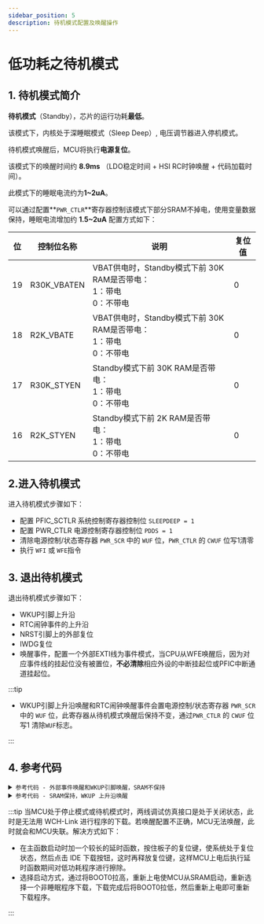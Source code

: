 ```yaml
---
sidebar_position: 5
description: 待机模式配置及唤醒操作 
---
```


# 低功耗之待机模式

## 1. 待机模式简介

**待机模式**（Standby），芯片的运行功耗**最低**。

该模式下，内核处于深睡眠模式（Sleep Deep）, 电压调节器进入停机模式。

待机模式唤醒后，MCU将执行**电源复位**。

该模式下的唤醒时间约 **8.9ms** （LDO稳定时间 + HSI RC时钟唤醒 + 代码加载时间）。

此模式下的睡眠电流约为**1~2uA**。

可以通过配置**`PWR_CTLR`**寄存器控制该模式下部分SRAM不掉电，使用变量数据保持，睡眠电流增加约 **1.5~2uA** 配置方式如下：

| 位 | 控制位名称 | 说明 | 复位值 |
| --------- | ---------- | ---- | ---- |
|19|R30K_VBATEN| VBAT供电时，Standby模式下前 30K RAM是否带电：<br/> 1：带电<br/> 0：不带电 | 0 |
|18| R2K_VBATE   | VBAT供电时，Standby模式下前 30K RAM是否带电：<br/> 1：带电<br/> 0：不带电 | 0 |
|17|R30K_STYEN| Standby模式下前 30K RAM是否带电：<br/> 1：带电<br/> 0：不带电 | 0 |
|16|R2K_STYEN| Standby模式下前 2K RAM是否带电：<br/> 1：带电<br/> 0：不带电 | 0 |

## 2.进入待机模式

进入待机模式步骤如下：

- 配置 PFIC_SCTLR 系统控制寄存器控制位 `SLEEPDEEP = 1`
- 配置 PWR_CTLR 电源控制寄存器控制位 `PDDS = 1`
- 清除电源控制/状态寄存器 `PWR_SCR` 中的 `WUF` 位，`PWR_CTLR` 的 `CWUF` 位写1清零
- 执行 `WFI` 或 `WFE`指令



## 3. 退出待机模式

退出待机模式步骤如下：

- WKUP引脚上升沿
- RTC闹钟事件的上升沿
- NRST引脚上的外部复位
- IWDG复位
- 唤醒事件，配置一个外部EXTI线为事件模式，当CPU从WFE唤醒后，因为对应事件线的挂起位没有被置位，**不必清除**相应外设的中断挂起位或PFIC中断通道挂起位。

:::tip

- WKUP引脚上升沿唤醒和RTC闹钟唤醒事件会置电源控制/状态寄存器 `PWR_SCR` 中的 `WUF` 位，此寄存器从待机模式唤醒后保持不变，通过`PWR_CTLR` 的 `CWUF` 位写1 清除`WUF`标志。


:::

## 4. 参考代码

<details>
  <summary><code>参考代码 - 外部事件唤醒和WKUP引脚唤醒，SRAM不保持</code> </summary>

```c
#include "debug.h"

void wakeup_init(void)
{
    GPIO_InitTypeDef GPIO_InitStructure = {0};
    EXTI_InitTypeDef EXTI_InitStructure = {0};

    RCC_APB2PeriphClockCmd( RCC_APB2Periph_GPIOA |RCC_APB2Periph_AFIO , ENABLE);

    GPIO_InitStructure.GPIO_Pin = GPIO_Pin_3;
    GPIO_InitStructure.GPIO_Mode = GPIO_Mode_IPU;
    GPIO_InitStructure.GPIO_Speed = GPIO_Speed_50MHz;
    GPIO_Init(GPIOA, &GPIO_InitStructure);

    /* GPIOA.3 ----> EXTI_Line3 */
    GPIO_EXTILineConfig(GPIO_PortSourceGPIOA, GPIO_PinSource3);
    EXTI_InitStructure.EXTI_Line = EXTI_Line3;

    /* WFI - EXTI_Mode_Interrupt, WFE - EXTI_Mode_Event*/
    EXTI_InitStructure.EXTI_Mode = EXTI_Mode_Event; 

    EXTI_InitStructure.EXTI_Trigger = EXTI_Trigger_Falling;
    EXTI_InitStructure.EXTI_LineCmd = ENABLE;
    EXTI_Init(&EXTI_InitStructure);

}

int main(void)
{

    /* Configure unused GPIO as IPD to reduce power consumption */
    GPIO_InitTypeDef GPIO_InitStructure = {0};   
    RCC_APB2PeriphClockCmd(RCC_APB2Periph_GPIOA|RCC_APB2Periph_GPIOB|
             RCC_APB2Periph_GPIOC|RCC_APB2Periph_GPIOD|RCC_APB2Periph_GPIOE, ENABLE);
    GPIO_InitStructure.GPIO_Pin = GPIO_Pin_All;
    GPIO_InitStructure.GPIO_Mode = GPIO_Mode_IPD;

    GPIO_Init(GPIOA, &GPIO_InitStructure);
    GPIO_Init(GPIOB, &GPIO_InitStructure);
    GPIO_Init(GPIOC, &GPIO_InitStructure);
    GPIO_Init(GPIOD, &GPIO_InitStructure);
    GPIO_Init(GPIOE, &GPIO_InitStructure);
    /***************************************/


    Delay_Init();
    USART_Printf_Init(256000);

    printf("ch32v307 standby test\r\n");
    Delay_Ms(2000);

    /* wakeup event, PA3 EXTI trigger falling */
    wakeup_init(); 

    /* set PWR register, need enable rcc of pwr */
    RCC_APB1PeriphClockCmd(RCC_APB1Periph_PWR, ENABLE); 

    /* WKUP or RTC wakeup event flag, clear by set PWR_CTLR CWUF */
    printf("PWR_CSR WUF = %ld \r\n",PWR->CSR & 0x1); 
    if(PWR->CSR & 0x1)
    {
        PWR->CTLR |= (1<<2); /* clear wakeup flag */
    }

    /* enable WKUP, PA0 */
    PWR_WakeUpPinCmd(ENABLE);

    /* standby mode, mcu will reset after wakeup event */
    PWR_EnterSTANDBYMode();

    printf("wakeup\r\n");

    while(1)
    {
        printf("run in main loop\r\n");
        Delay_Ms(1000);
    }
}
```
</details>


<details>
  <summary><code>参考代码 - SRAM保持，WKUP 上升沿唤醒</code> </summary>

```c
#include "debug.h"


void ram_write_test(void)
{
    uint32_t myAddr=0x20000000+10*1024;
    uint32_t myAddr2=0x20000000+1*1024+512;
    uint32_t i=0;
    for(i=0;i<10;i++)//Write 30K RAM
    {
        *(uint32_t volatile *)(myAddr+(i<<2)) = 0x12345678;
    }
    for(i=0;i<10;i++)//Check 30K RAM
    {
        if((*(uint32_t volatile *)(myAddr+(i<<2))) != 0x12345678)
        {
            printf("Write 30K RAM Error!\r\n");
            break;
        }
    }
    printf("Write 30K RAM Successfully!\r\n");
    for(i=0;i<10;i++)//Write 2K RAM
    {
        *(uint32_t volatile *)(myAddr2+(i<<2)) = 0x12345678;
    }
    for(i=0;i<10;i++)//Check 2K RAM
    {
        if((*(uint32_t volatile *)(myAddr2+(i<<2))) != 0x12345678)
        {
            printf("Write 2K RAM Error!\r\n");
            break;
        }
    }
    printf("Write 2K RAM Successfully!\r\n");

}


void ram_read_test(void)
{
    uint32_t myAddr=0x20000000+10*1024;
    uint32_t myAddr2=0x20000000+1*1024+512;
    uint32_t i=0;
    printf("2K RAM:\r\n");
    for(i=0;i<10;i++)
    {
        printf("0x%08lx=0x%08lx\r\n",myAddr2+(i<<2),*(uint32_t volatile *)(myAddr2+(i<<2)));
    }
    printf("32K RAM:\r\n");
    for(i=0;i<10;i++)
    {
        printf("0x%08lx=0x%08lx\r\n",myAddr+(i<<2),*(uint32_t volatile *)(myAddr+(i<<2)));
    }

}


void wakeup_init(void)
{
    GPIO_InitTypeDef GPIO_InitStructure = {0};
    EXTI_InitTypeDef EXTI_InitStructure = {0};

    RCC_APB2PeriphClockCmd( RCC_APB2Periph_GPIOA |RCC_APB2Periph_AFIO , ENABLE);

    GPIO_InitStructure.GPIO_Pin = GPIO_Pin_3;
    GPIO_InitStructure.GPIO_Mode = GPIO_Mode_IPU;
    GPIO_InitStructure.GPIO_Speed = GPIO_Speed_50MHz;
    GPIO_Init(GPIOA, &GPIO_InitStructure);

    /* GPIOA.3 ----> EXTI_Line3 */
    GPIO_EXTILineConfig(GPIO_PortSourceGPIOA, GPIO_PinSource3);
    EXTI_InitStructure.EXTI_Line = EXTI_Line3;

    /* WFI - EXTI_Mode_Interrupt, WFE - EXTI_Mode_Event*/
    EXTI_InitStructure.EXTI_Mode = EXTI_Mode_Event; 

    EXTI_InitStructure.EXTI_Trigger = EXTI_Trigger_Falling;
    EXTI_InitStructure.EXTI_LineCmd = ENABLE;
    EXTI_Init(&EXTI_InitStructure);

}

int main(void)
{

    /* Configure unused GPIO as IPD to reduce power consumption */
    GPIO_InitTypeDef GPIO_InitStructure = {0};   
    RCC_APB2PeriphClockCmd(RCC_APB2Periph_GPIOA|RCC_APB2Periph_GPIOB|
             RCC_APB2Periph_GPIOC|RCC_APB2Periph_GPIOD|RCC_APB2Periph_GPIOE, ENABLE);
    GPIO_InitStructure.GPIO_Pin = GPIO_Pin_All;
    GPIO_InitStructure.GPIO_Mode = GPIO_Mode_IPD;

    GPIO_Init(GPIOA, &GPIO_InitStructure);
    GPIO_Init(GPIOB, &GPIO_InitStructure);
    GPIO_Init(GPIOC, &GPIO_InitStructure);
    GPIO_Init(GPIOD, &GPIO_InitStructure);
    GPIO_Init(GPIOE, &GPIO_InitStructure);
    /***************************************/


    Delay_Init();
    USART_Printf_Init(256000);

    printf("ch32v307 standby test\r\n");
    Delay_Ms(2000);

    /* wakeup event, PA3 EXTI trigger falling */
    wakeup_init(); 

    ram_read_test();
    ram_write_test();

    /* set PWR register, need enable rcc of pwr */
    RCC_APB1PeriphClockCmd(RCC_APB1Periph_PWR, ENABLE); 

    /* WKUP or RTC wakeup event flag, clear by set PWR_CTLR CWUF */
    printf("PWR_CSR WUF = %ld \r\n",PWR->CSR & PWR_FLAG_WU); 
    if(PWR->CSR & PWR_FLAG_WU)
    {
        PWR->CTLR |= (1<<2); /* clear wakeup flag */
    }

    /* enable WKUP, PA0 */
    PWR_WakeUpPinCmd(ENABLE);

    /* standby mode, mcu will reset after wakeup event */
    PWR_EnterSTANDBYMode_RAM_LV();
    // PWR_EnterSTANDBYMode_RAM();

    printf("wakeup\r\n");

    while(1)
    {
        printf("run in main loop\r\n");
        Delay_Ms(1000);
    }
}
```
</details>


:::tip
当MCU处于停止模式或待机模式时，两线调试仿真接口是处于关闭状态，此时是无法用 WCH-Link 进行程序的下载。若唤醒配置不正确，MCU无法唤醒，此时就会和MCU失联。解决方式如下：

- 在主函数启动时加一个较长的延时函数，按住板子的复位键，使系统处于复位状态，然后点击 IDE 下载按钮，这时再释放复位键，这样MCU上电后执行延时函数期间对低功耗程序进行擦除。
- 选择启动方式，通过将BOOT0拉高，重新上电使MCU从SRAM启动，重新选择一个非睡眠程序下载，下载完成后将BOOT0拉低，然后重新上电即可重新下载程序。

:::

